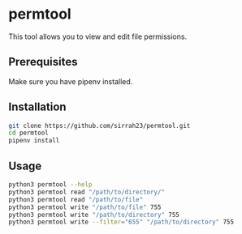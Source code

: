 # permtool

This tool allows you to view and edit file permissions.

## Prerequisites

Make sure you have pipenv installed.

## Installation

```bash
git clone https://github.com/sirrah23/permtool.git
cd permtool
pipenv install
```

## Usage

```bash
python3 permtool --help
python3 permtool read "/path/to/directory/" 
python3 permtool read "/path/to/file" 
python3 permtool write "/path/to/file" 755
python3 permtool write "/path/to/directory" 755
python3 permtool write --filter="655" "/path/to/directory" 755
```
